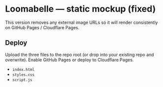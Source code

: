 # Loomabelle — static mockup (fixed)

This version removes any external image URLs so it will render consistently on GitHub Pages / Cloudflare Pages.

## Deploy
Upload the three files to the repo root (or drop into your existing repo and overwrite). Enable GitHub Pages or deploy to Cloudflare Pages.

- `index.html`
- `styles.css`
- `script.js`
